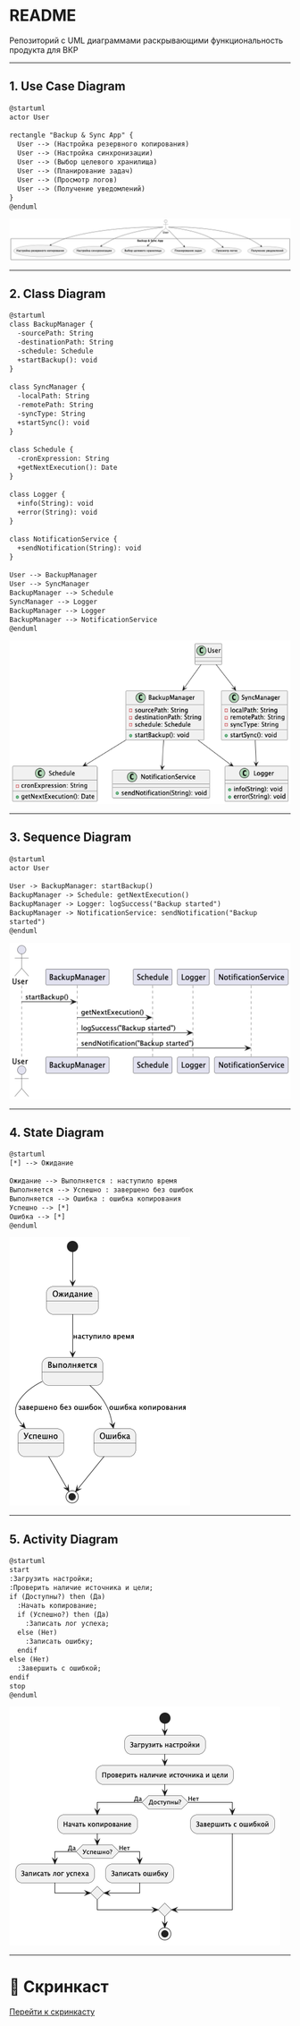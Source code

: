 # README

Репозиторий с UML диаграммами раскрывающими функциональность продукта для ВКР

---

## 1. Use Case Diagram

```plantuml
@startuml
actor User

rectangle "Backup & Sync App" {
  User --> (Настройка резервного копирования)
  User --> (Настройка синхронизации)
  User --> (Выбор целевого хранилища)
  User --> (Планирование задач)
  User --> (Просмотр логов)
  User --> (Получение уведомлений)
}
@enduml

```

![Use Case Diagram](generated/UseCase.png)

---

## 2. Class Diagram

```plantuml
@startuml
class BackupManager {
  -sourcePath: String
  -destinationPath: String
  -schedule: Schedule
  +startBackup(): void
}

class SyncManager {
  -localPath: String
  -remotePath: String
  -syncType: String
  +startSync(): void
}

class Schedule {
  -cronExpression: String
  +getNextExecution(): Date
}

class Logger {
  +info(String): void
  +error(String): void
}

class NotificationService {
  +sendNotification(String): void
}

User --> BackupManager
User --> SyncManager
BackupManager --> Schedule
SyncManager --> Logger
BackupManager --> Logger
BackupManager --> NotificationService
@enduml

```

![Class Diagram](generated/Class.png)

---

## 3. Sequence Diagram

```plantuml
@startuml
actor User

User -> BackupManager: startBackup()
BackupManager -> Schedule: getNextExecution()
BackupManager -> Logger: logSuccess("Backup started")
BackupManager -> NotificationService: sendNotification("Backup started")
@enduml

```

![Sequence Diagram](generated/Sequence.png)

---

## 4. State Diagram

```plantuml
@startuml
[*] --> Ожидание

Ожидание --> Выполняется : наступило время
Выполняется --> Успешно : завершено без ошибок
Выполняется --> Ошибка : ошибка копирования
Успешно --> [*]
Ошибка --> [*]
@enduml
```

![State Diagram](generated/State.png)

---

## 5. Activity Diagram

```plantuml
@startuml
start
:Загрузить настройки;
:Проверить наличие источника и цели;
if (Доступны?) then (Да)
  :Начать копирование;
  if (Успешно?) then (Да)
    :Записать лог успеха;
  else (Нет)
    :Записать ошибку;
  endif
else (Нет)
  :Завершить с ошибкой;
endif
stop
@enduml
```

![Activity Diagram](generated/Activity.png)

---

# 🎥 Скринкаст
[Перейти к скринкасту](https://drive.google.com/file/d/1w4OBa3zazzeo4e07IvCDJM6Ja9Oc6dq9/view?usp=share_link)
